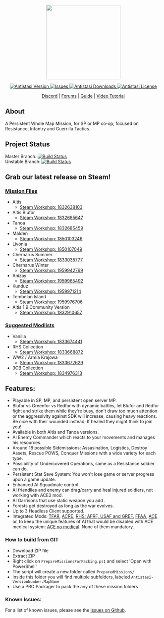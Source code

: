 <div>
<p  align="center">
    <img src="https://avatars0.githubusercontent.com/u/53788409?s=200&v=4" width="240">
</p>

<p align="center">
    <a href="https://github.com/official-antistasi-community/A3-Antistasi/releases/latest">
        <img src="https://img.shields.io/badge/Latest_Version-2.2.1-blue.svg?style=flat-square" alt="Antistasi Version">
    </a>
    <a href="https://github.com/official-antistasi-community/A3-Antistasi/Issues">
        <img src="https://img.shields.io/github/issues/official-antistasi-community/A3-Antistasi?style=flat-square" alt="Issues">
    </a>
    <a href="https://github.com/official-antistasi-community/A3-Antistasi/releases">
        <img src="https://img.shields.io/github/downloads/official-antistasi-community/A3-Antistasi/total.svg?style=flat-square&label=Downloads" alt="Antistasi Downloads">
    </a>
    <a href="https://github.com/official-antistasi-community/A3-Antistasi/blob/unstable/LICENSE">
        <img src="https://img.shields.io/badge/License-MiT-blue.svg?style=flat-square" alt="Antistasi License">
    </a>
</p>


<p align="center">
    <a href="https://discord.gg/t7JD7eT">Discord</a> | <a href="http://a3antistasi.enjin.com/">Forums</a> | <a href="https://docs.google.com/document/d/1cCptf8Uo-mBHRhIqx1BPznECzgRqwJuj70AGjiI6KOI/">Guide</a> | <a href="https://www.youtube.com/watch?v=nebLG3Jhrbk">Video Tutorial</a>
</p>
</div>

## About
A Persistent Whole Map Mission, for SP or MP co-op, focused on Resistance, Infantry and Guerrilla Tactics.

## Project Status
Master Branch: [![Build Status](https://travis-ci.com/official-antistasi-community/A3-Antistasi.svg?branch=master)](https://travis-ci.com/official-antistasi-community/A3-Antistasi)  
Unstable Branch: [![Build Status](https://travis-ci.com/official-antistasi-community/A3-Antistasi.svg?branch=unstable)](https://travis-ci.com/official-antistasi-community/A3-Antistasi)

## Grab our latest release on Steam!  
### [Mission Files](https://steamcommunity.com/id/OfficialAntiStasiCommunity/myworkshopfiles/)
- Altis
    - [Steam Workshop: 1832638103](https://steamcommunity.com/sharedfiles/filedetails/?id=1832638103)  
- Altis Blufor 
    - [Steam Workshop: 1832665647](https://steamcommunity.com/sharedfiles/filedetails/?id=1832665647)  
- Tanoa 
    - [Steam Workshop: 1832685459](https://steamcommunity.com/sharedfiles/filedetails/?id=1832685459)  
- Malden
    - [Steam Workshop: 1850103246](https://steamcommunity.com/sharedfiles/filedetails/?id=1850103246)  
- Livonia
    - [Steam Workshop: 1850107049](https://steamcommunity.com/sharedfiles/filedetails/?id=1850107049)  
- Chernarus Summer
    - [Steam Workshop: 1833035777](https://steamcommunity.com/sharedfiles/filedetails/?id=1833035777)  
- Chernarus Winter
    - [Steam Workshop: 1959942769](https://steamcommunity.com/sharedfiles/filedetails/?id=1959942769)  
- Anizay
    - [Steam Workshop: 1959965492](https://steamcommunity.com/sharedfiles/filedetails/?id=1959965492)  
- Kunduz
    - [Steam Workshop: 1959971214](https://steamcommunity.com/sharedfiles/filedetails/?id=1959971214)  
- Tembelan Island
    - [Steam Workshop: 1959976706](https://steamcommunity.com/sharedfiles/filedetails/?id=1959976706)  
- Altis 1.9 Community Version
    - [Steam Workshop: 1832910657](https://steamcommunity.com/sharedfiles/filedetails/?id=1832910657)

### [Suggested Modlists](https://steamcommunity.com/id/OfficialAntiStasiCommunity/myworkshopfiles/?section=collections)
- Vanilla
    - [Steam Workshop: 1833674441](https://steamcommunity.com/sharedfiles/filedetails/?id=1833674441)
- RHS Collection
    - [Steam Workshop: 1833668872](https://steamcommunity.com/sharedfiles/filedetails/?id=1833668872)
- WW2 / Armia Krajowa
    - [Steam Workshop: 1833672629](https://steamcommunity.com/sharedfiles/filedetails/?id=1833672629)
- 3CB Collection
    - [Steam Workshop: 1834976313](https://steamcommunity.com/sharedfiles/filedetails/?id=1834976313)
    
## Features:

- Playable in SP, MP, and persistent open server MP.
- Blufor vs Greenfor vs Redfor with dynamic battles, let Blufor and Redfor fight and strike them while they're busy, don't draw too much attention or the aggressivity against SDK will increase, causing heavy reactions. Be nice with their wounded instead; If healed they might think to join you!
- Available in both Altis and Tanoa versions.
- AI Enemy Commander which reacts to your movements and manages his resources.
- Around 18 possible Sidemissions: Assasination, Logistics, Destroy Assets, Rescue POWS, Conquer Missions with a wide variety for each type.
- Possibility of Undercovered Operations, same as a Resistance soldier can do.
- Persistent Stat Save System: You won't lose game or server progress upon a game update.
- Enhanced AI Squadmate control.
- AI friendlies and enemy can drag/carry and heal injured soldiers, not working with ACE3 mod.
- AI Garrisons that use static weapon you add .
- Forests get destroyed as long as the war evolves.
- Up to 3 Headless Client supported.
- Integrated Mods: [TFAR](https://steamcommunity.com/sharedfiles/filedetails/?id=620019431), [ACRE](https://steamcommunity.com/sharedfiles/filedetails/?id=751965892&searchtext=acre), [RHS: AFRF, USAF and GREF](https://steamcommunity.com/workshop/filedetails/?id=843770737), [FFAA](https://steamcommunity.com/sharedfiles/filedetails/?id=820994401&searchtext=FFAA), [ACE](https://steamcommunity.com/sharedfiles/filedetails/?id=463939057) or, to keep the unique features of AI that would be disabled with ACE medical system: [ACE no medical](https://steamcommunity.com/sharedfiles/filedetails/?id=1316471790). None of them mandatory.

### How to build from GIT  
- Download ZIP file
- Extract ZIP
- Right click on `PrepareMissionsForPacking.ps1` and select 'Open with PowerShell'
- The script will create a new folder called `PreparedMissions/`
- Inside this folder you will find multiple subfolders, labeled `Antistasi-VersionNumber.MapName`
- Use a PBO Packager to pack the any of these mission folders

### Known Issues:
For a list of known issues, please see the [Issues on Github](https://github.com/official-antistasi-community/A3-Antistasi-1.4/issues).
